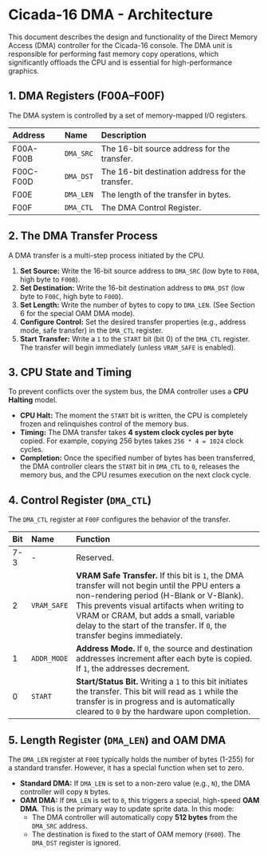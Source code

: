 # **Cicada-16 DMA - Architecture**

This document describes the design and functionality of the Direct Memory Access (DMA) controller for the Cicada-16 console. The DMA unit is responsible for performing fast memory copy operations, which significantly offloads the CPU and is essential for high-performance graphics.

## **1. DMA Registers (F00A–F00F)**

The DMA system is controlled by a set of memory-mapped I/O registers.

| Address   | Name        | Description                                      |
| :-------- | :---------- | :----------------------------------------------- |
| F00A-F00B | `DMA_SRC`   | The 16-bit source address for the transfer.      |
| F00C-F00D | `DMA_DST`   | The 16-bit destination address for the transfer. |
| F00E      | `DMA_LEN`   | The length of the transfer in bytes.             |
| F00F      | `DMA_CTL`   | The DMA Control Register.                        |

## **2. The DMA Transfer Process**

A DMA transfer is a multi-step process initiated by the CPU.

1.  **Set Source:** Write the 16-bit source address to `DMA_SRC` (low byte to `F00A`, high byte to `F00B`).
2.  **Set Destination:** Write the 16-bit destination address to `DMA_DST` (low byte to `F00C`, high byte to `F00D`).
3.  **Set Length:** Write the number of bytes to copy to `DMA_LEN`. (See Section 6 for the special OAM DMA mode).
4.  **Configure Control:** Set the desired transfer properties (e.g., address mode, safe transfer) in the `DMA_CTL` register.
5.  **Start Transfer:** Write a `1` to the `START` bit (bit 0) of the `DMA_CTL` register. The transfer will begin immediately (unless `VRAM_SAFE` is enabled).

## **3. CPU State and Timing**

To prevent conflicts over the system bus, the DMA controller uses a **CPU Halting** model.

-   **CPU Halt:** The moment the `START` bit is written, the CPU is completely frozen and relinquishes control of the memory bus.
-   **Timing:** The DMA transfer takes **4 system clock cycles per byte** copied. For example, copying 256 bytes takes `256 * 4 = 1024` clock cycles.
-   **Completion:** Once the specified number of bytes has been transferred, the DMA controller clears the `START` bit in `DMA_CTL` to `0`, releases the memory bus, and the CPU resumes execution on the next clock cycle.

## **4. Control Register (`DMA_CTL`)**

The `DMA_CTL` register at `F00F` configures the behavior of the transfer.

| Bit | Name        | Function                                                                                                                                                                 |
| :-- | :---------- | :----------------------------------------------------------------------------------------------------------------------------------------------------------------------- |
| 7-3 | -           | Reserved.                                                                                                                                                                |
| 2   | `VRAM_SAFE` | **VRAM Safe Transfer.** If this bit is `1`, the DMA transfer will not begin until the PPU enters a non-rendering period (H-Blank or V-Blank). This prevents visual artifacts when writing to VRAM or CRAM, but adds a small, variable delay to the start of the transfer. If `0`, the transfer begins immediately. |
| 1   | `ADDR_MODE` | **Address Mode.** If `0`, the source and destination addresses increment after each byte is copied. If `1`, the addresses decrement.                                         |
| 0   | `START`     | **Start/Status Bit.** Writing a `1` to this bit initiates the transfer. This bit will read as `1` while the transfer is in progress and is automatically cleared to `0` by the hardware upon completion. |

## **5. Length Register (`DMA_LEN`) and OAM DMA**

The `DMA_LEN` register at `F00E` typically holds the number of bytes (1-255) for a standard transfer. However, it has a special function when set to zero.

-   **Standard DMA:** If `DMA_LEN` is set to a non-zero value (e.g., `N`), the DMA controller will copy `N` bytes.
-   **OAM DMA:** If `DMA_LEN` is set to `0`, this triggers a special, high-speed **OAM DMA**. This is the primary way to update sprite data. In this mode:
    -   The DMA controller will automatically copy **512 bytes** from the `DMA_SRC` address.
    -   The destination is fixed to the start of OAM memory (`F600`). The `DMA_DST` register is ignored.

